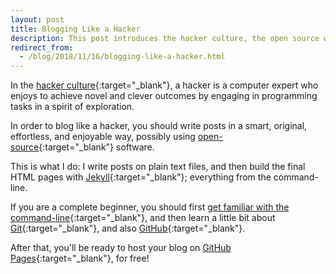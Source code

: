 ```yaml
---
layout: post
title: Blogging Like a Hacker
description: This post introduces the hacker culture, the open source world, and finally Jekyll and GitHub Pages.
redirect_from:
  - /blog/2018/11/16/blogging-like-a-hacker.html
---
```


In the [hacker culture][1]{:target="_blank"}, a hacker is a computer expert who enjoys to achieve novel and clever outcomes by engaging in programming tasks in a spirit of exploration.

In order to blog like a hacker, you should write posts in a smart, original, effortless, and enjoyable way, possibly using [open-source][2]{:target="_blank"} software.

This is what I do: I write posts on plain text files, and then build the final HTML pages with [Jekyll][3]{:target="_blank"}; everything from the command-line.

If you are a complete beginner, you should first [get familiar with the command-line][4]{:target="_blank"}, and then learn a little bit about [Git][5]{:target="_blank"}, and also [GitHub][6]{:target="_blank"}.

After that, you'll be ready to host your blog on [GitHub Pages][7]{:target="_blank"}, for free!

[1]: https://en.wikipedia.org/wiki/Hacker_culture
[2]: https://en.wikipedia.org/wiki/Open-source_software
[3]: https://jekyllrb.com/
[4]: https://tutorials.ubuntu.com/tutorial/command-line-for-beginners
[5]: https://git-scm.com/
[6]: https://github.com/
[7]: https://pages.github.com/
